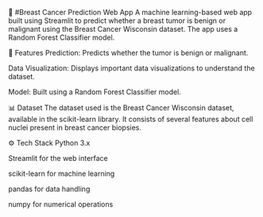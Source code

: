 🎯 #Breast Cancer Prediction Web App
A machine learning-based web app built using Streamlit to predict whether a breast tumor is benign or malignant using the Breast Cancer Wisconsin dataset. The app uses a Random Forest Classifier model.

📝 Features
Prediction: Predicts whether the tumor is benign or malignant.

Data Visualization: Displays important data visualizations to understand the dataset.

Model: Built using a Random Forest Classifier model.

📊 Dataset
The dataset used is the Breast Cancer Wisconsin dataset, available in the scikit-learn library. It consists of several features about cell nuclei present in breast cancer biopsies.

⚙️ Tech Stack
Python 3.x

Streamlit for the web interface

scikit-learn for machine learning

pandas for data handling

numpy for numerical operations
